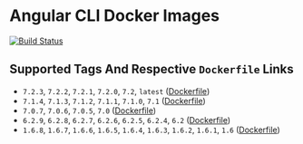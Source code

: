 # Angular CLI Docker Images

[![Build Status](https://travis-ci.org/schroedan/docker-hub-ng.svg?branch=master)](https://travis-ci.org/schroedan/docker-hub-ng)

## Supported Tags And Respective `Dockerfile` Links

* `7.2.3`, `7.2.2`, `7.2.1`, `7.2.0`, `7.2`, `latest` ([Dockerfile](https://github.com/schroedan/docker-hub-ng/blob/7.2/7.2/Dockerfile))
* `7.1.4`, `7.1.3`, `7.1.2`, `7.1.1`, `7.1.0`, `7.1` ([Dockerfile](https://github.com/schroedan/docker-hub-ng/blob/7.1/7.1/Dockerfile))
* `7.0.7`, `7.0.6`, `7.0.5`, `7.0` ([Dockerfile](https://github.com/schroedan/docker-hub-ng/blob/7.0/7.0/Dockerfile))
* `6.2.9`, `6.2.8`, `6.2.7`, `6.2.6`, `6.2.5`, `6.2.4`, `6.2` ([Dockerfile](https://github.com/schroedan/docker-hub-ng/blob/6.2/6.2/Dockerfile))
* `1.6.8`, `1.6.7`, `1.6.6`, `1.6.5`, `1.6.4`, `1.6.3`, `1.6.2`, `1.6.1`, `1.6` ([Dockerfile](https://github.com/schroedan/docker-hub-ng/blob/1.6/1.6/Dockerfile))
